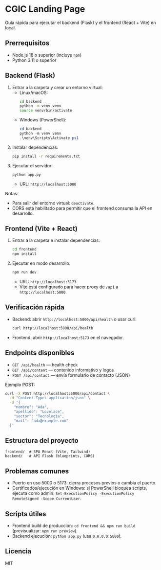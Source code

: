 # CGIC Landing Page

Guía rápida para ejecutar el backend (Flask) y el frontend (React + Vite) en local.

## Prerrequisitos
- Node.js 18 o superior (incluye `npm`)
- Python 3.11 o superior

## Backend (Flask)
1) Entrar a la carpeta y crear un entorno virtual:
   - Linux/macOS:
     ```bash
     cd backend
     python -m venv venv
     source venv/bin/activate
     ```
   - Windows (PowerShell):
     ```powershell
     cd backend
     python -m venv venv
     .\venv\Scripts\Activate.ps1
     ```
2) Instalar dependencias:
   ```bash
   pip install -r requirements.txt
   ```
3) Ejecutar el servidor:
   ```bash
   python app.py
   ```
   - URL: `http://localhost:5000`

Notas:
- Para salir del entorno virtual: `deactivate`.
- CORS está habilitado para permitir que el frontend consuma la API en desarrollo.

## Frontend (Vite + React)
1) Entrar a la carpeta e instalar dependencias:
   ```bash
   cd frontend
   npm install
   ```
2) Ejecutar en modo desarrollo:
   ```bash
   npm run dev
   ```
   - URL: `http://localhost:5173`
   - Vite está configurado para hacer proxy de `/api` a `http://localhost:5000`.

## Verificación rápida
- Backend: abrir `http://localhost:5000/api/health` o usar curl:
  ```bash
  curl http://localhost:5000/api/health
  ```
- Frontend: abrir `http://localhost:5173` en el navegador.

## Endpoints disponibles
- `GET /api/health` — health check
- `GET /api/content` — contenido informativo y logos
- `POST /api/contact` — envía formulario de contacto (JSON)

Ejemplo POST:
```bash
curl -X POST http://localhost:5000/api/contact \
  -H "Content-Type: application/json" \
  -d '{
    "nombre": "Ada",
    "apellido": "Lovelace",
    "sector": "Tecnología",
    "mail": "ada@example.com"
  }'
```

## Estructura del proyecto
```
frontend/  # SPA React (Vite, Tailwind)
backend/   # API Flask (blueprints, CORS)
```

## Problemas comunes
- Puerto en uso 5000 o 5173: cierra procesos previos o cambia el puerto.
- Certificados/ejecución en Windows: si PowerShell bloquea scripts, ejecuta como admin:
  `Set-ExecutionPolicy -ExecutionPolicy RemoteSigned -Scope CurrentUser`.

## Scripts útiles
- Frontend build de producción: `cd frontend && npm run build` (previsualizar: `npm run preview`).
- Backend ejecución: `python app.py` (usa `0.0.0.0:5000`).

## Licencia
MIT
